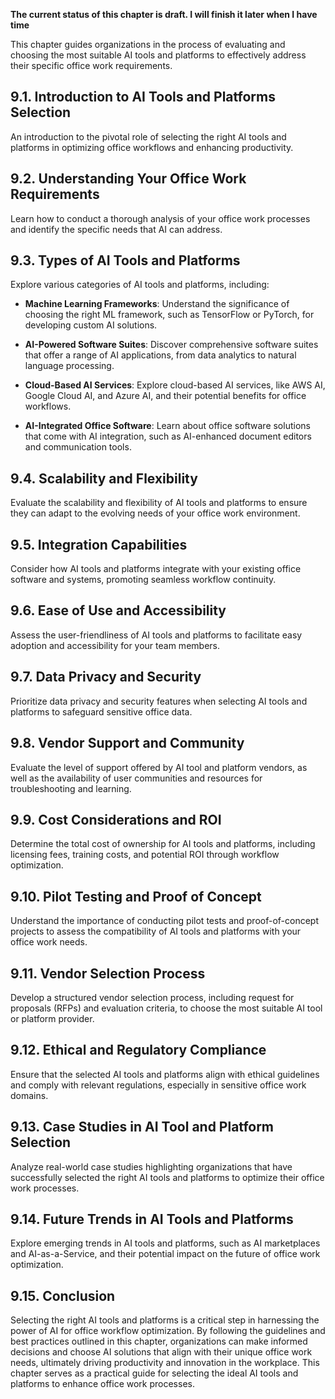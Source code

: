**The current status of this chapter is draft. I will finish it later when I have time**

This chapter guides organizations in the process of evaluating and choosing the most suitable AI tools and platforms to effectively address their specific office work requirements.

9.1. **Introduction to AI Tools and Platforms Selection**
---------------------------------------------------------

An introduction to the pivotal role of selecting the right AI tools and platforms in optimizing office workflows and enhancing productivity.

9.2. **Understanding Your Office Work Requirements**
----------------------------------------------------

Learn how to conduct a thorough analysis of your office work processes and identify the specific needs that AI can address.

9.3. **Types of AI Tools and Platforms**
----------------------------------------

Explore various categories of AI tools and platforms, including:

* **Machine Learning Frameworks**: Understand the significance of choosing the right ML framework, such as TensorFlow or PyTorch, for developing custom AI solutions.

* **AI-Powered Software Suites**: Discover comprehensive software suites that offer a range of AI applications, from data analytics to natural language processing.

* **Cloud-Based AI Services**: Explore cloud-based AI services, like AWS AI, Google Cloud AI, and Azure AI, and their potential benefits for office workflows.

* **AI-Integrated Office Software**: Learn about office software solutions that come with AI integration, such as AI-enhanced document editors and communication tools.

9.4. **Scalability and Flexibility**
------------------------------------

Evaluate the scalability and flexibility of AI tools and platforms to ensure they can adapt to the evolving needs of your office work environment.

9.5. **Integration Capabilities**
---------------------------------

Consider how AI tools and platforms integrate with your existing office software and systems, promoting seamless workflow continuity.

9.6. **Ease of Use and Accessibility**
--------------------------------------

Assess the user-friendliness of AI tools and platforms to facilitate easy adoption and accessibility for your team members.

9.7. **Data Privacy and Security**
----------------------------------

Prioritize data privacy and security features when selecting AI tools and platforms to safeguard sensitive office data.

9.8. **Vendor Support and Community**
-------------------------------------

Evaluate the level of support offered by AI tool and platform vendors, as well as the availability of user communities and resources for troubleshooting and learning.

9.9. **Cost Considerations and ROI**
------------------------------------

Determine the total cost of ownership for AI tools and platforms, including licensing fees, training costs, and potential ROI through workflow optimization.

9.10. **Pilot Testing and Proof of Concept**
--------------------------------------------

Understand the importance of conducting pilot tests and proof-of-concept projects to assess the compatibility of AI tools and platforms with your office work needs.

9.11. **Vendor Selection Process**
----------------------------------

Develop a structured vendor selection process, including request for proposals (RFPs) and evaluation criteria, to choose the most suitable AI tool or platform provider.

9.12. **Ethical and Regulatory Compliance**
-------------------------------------------

Ensure that the selected AI tools and platforms align with ethical guidelines and comply with relevant regulations, especially in sensitive office work domains.

9.13. **Case Studies in AI Tool and Platform Selection**
--------------------------------------------------------

Analyze real-world case studies highlighting organizations that have successfully selected the right AI tools and platforms to optimize their office work processes.

9.14. **Future Trends in AI Tools and Platforms**
-------------------------------------------------

Explore emerging trends in AI tools and platforms, such as AI marketplaces and AI-as-a-Service, and their potential impact on the future of office work optimization.

9.15. **Conclusion**
--------------------

Selecting the right AI tools and platforms is a critical step in harnessing the power of AI for office workflow optimization. By following the guidelines and best practices outlined in this chapter, organizations can make informed decisions and choose AI solutions that align with their unique office work needs, ultimately driving productivity and innovation in the workplace. This chapter serves as a practical guide for selecting the ideal AI tools and platforms to enhance office work processes.
